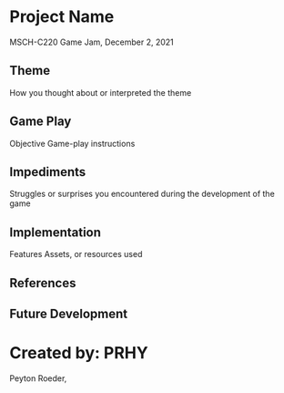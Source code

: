 # Project Name
MSCH-C220 Game Jam, December 2, 2021

## Theme
How you thought about or interpreted the theme

## Game Play
Objective
Game-play instructions

## Impediments
Struggles or surprises you encountered during the development of the game

## Implementation
Features
Assets, or resources used

## References

## Future Development

# Created by: PRHY
Peyton Roeder, 
